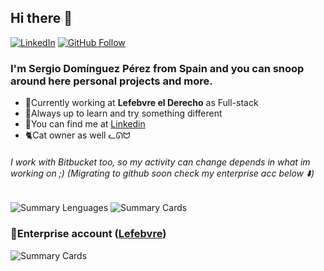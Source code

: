 ## Hi there 👋
[![LinkedIn](https://img.shields.io/badge/LinkedIn-Profile-blue?logo=linkedin&)](https://www.linkedin.com/in/SergioLKG/)
[![GitHub Follow](https://img.shields.io/github/followers/SergioLKG?style=social)](https://github.com/SergioLKG)

### I'm Sergio Domínguez Pérez from Spain and you can snoop around here personal projects and more. 

* 💼Currently working at **Lefebvre el Derecho** as Full-stack
* 🪬Always up to learn and try something different
* 🔎You can find me at [Linkedin](https://www.linkedin.com/in/sergiodominguezperez/)
* 🐈Cat owner as well ᓚᘏᗢ

###### *I work with Bitbucket too, so my activity can change depends in what im working on ;) (Migrating to github soon check my enterprise acc below ⬇️)*

![Summary Lenguages](http://github-profile-summary-cards.vercel.app/api/cards/repos-per-language?username=SergioLKG&theme=transparent)
![Summary Cards](https://github-profile-summary-cards.vercel.app/api/cards/profile-details?username=SergioLKG&theme=transparent)

### 🏢Enterprise account ([Lefebvre](https://github.com/Lf-SergioDominguez))

![Summary Cards](https://github-profile-summary-cards.vercel.app/api/cards/profile-details?username=Lf-SergioDominguez&theme=transparent)
